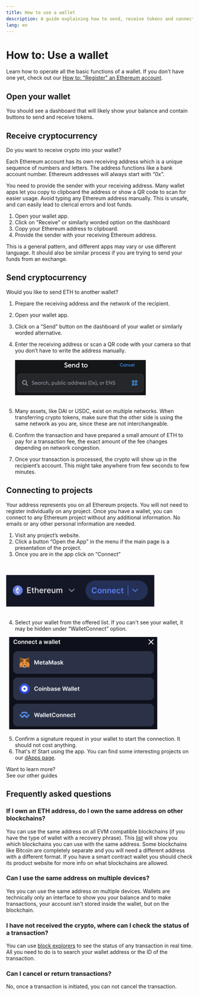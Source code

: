 ```yaml
---
title: How to use a wallet
description: A guide explaining how to send, receive tokens and connect to web3 projects.
lang: en
---
```


# How to: Use a wallet

Learn how to operate all the basic functions of a wallet. If you don’t have one yet, check out our [How to: "Register" an Ethereum account](/guides/how-to-register-an-ethereum-account/).

## Open your wallet

You should see a dashboard that will likely show your balance and contain buttons to send and receive tokens. 

## Receive cryptocurrency

Do you want to receive crypto into your wallet?

Each Ethereum account has its own receiving address which is a unique sequence of numbers and letters. The address functions like a bank account number. Ethereum addresses will always start with “0x”.

You need to provide the sender with your receiving address. Many wallet apps let you copy to clipboard the address or show a QR code to scan for easier usage. Avoid typing any Ethereum address manually. This is unsafe, and can easily lead to clerical errors and lost funds.

1. Open your wallet app.
2. Click on "Receive" or similarly worded option on the dashboard
3. Copy your Ethereum address to clipboard.
4. Provide the sender with your receiving Ethereum address.

This is a general pattern, and different apps may vary or use different language. It should also be similar process if you are trying to send your funds from an exchange. 

## Send cryptocurrency

Would you like to send ETH to another wallet? 

1. Prepare the receiving address and the network of the recipient.
2. Open your wallet app.
3. Click on a “Send” button on the dashboard of your wallet or similarly worded alternative.  
4. Enter the receiving address or scan a QR code with your camera so that you don’t have to write the address manually.
<br/><br/>
![Send field for crypto address](./send.png)
<br/><br/>

5. Many assets, like DAI or USDC, exist on multiple networks. When transferring crypto tokens, make sure that the other side is using the same network as you are, since these are not interchangeable.
6. Confirm the transaction and have prepared a small amount of ETH to pay for a transaction fee, the exact amount of the fee changes depending on network congestion. 
7. Once your transaction is processed, the crypto will show up in the recipient’s account. This might take anywhere from few seconds to few minutes.

## Connecting to projects

Your address represents you on all Ethereum projects. You will not need to register individually on any project. Once you have a wallet, you can connect to any Ethereum project without any additional information. No emails or any other personal information are needed.

1. Visit any project’s website.
2. Click a button “Open the App” in the menu if the main page is a presentation of the project. 
3. Once you are in the app click on “Connect”

<br/><br/>
<img src="./connect1.png" width="400" alt="Button allowing user to connect to the website with a wallet"/>
<br/><br/>

4. Select your wallet from the offered list. If you can't see your wallet, it may be hidden under “WalletConnect” option.

&nbsp;
<img src="./connect2.png" width="400" alt="Selecting from a list of wallets to connect with"/>
&nbsp;

5. Confirm a signature request in your wallet to start the connection. It should not cost anything.
6. That's it! Start using the app. You can find some interesting projects on our [dApps page](/dapps/#explore).

<InfoBanner shouldSpaceBetween emoji=":eyes:">
  <div>Want to learn more?</div>
  <ButtonLink to="/guides/">
    See our other guides
  </ButtonLink>
</InfoBanner>

## Frequently asked questions

### If I own an ETH address, do I own the same address on other blockchains?

You can use the same address on all EVM compatible blockchains (if you have the type of wallet with a recovery phrase). This [list](https://chainlist.org/) will show you which blockchains you can use with the same address. Some blockchains like Bitcoin are completely separate and you will need a different address with a different format. If you have a smart contract wallet you should check its product website for more info on what blockchains are allowed.

### Can I use the same address on multiple devices?

Yes you can use the same address on multiple devices. Wallets are technically only an interface to show you your balance and to make transactions, your account isn't stored inside the wallet, but on the blockchain.

### I have not received the crypto, where can I check the status of a transaction?

You can use [block explorers](https://ethereum.org/en/developers/docs/data-and-analytics/block-explorers/) to see the status of any transaction in real time. All you need to do is to search your wallet address or the ID of the transaction.

### Can I cancel or return transactions?

No, once a transaction is initiated, you can not cancel the transaction.
